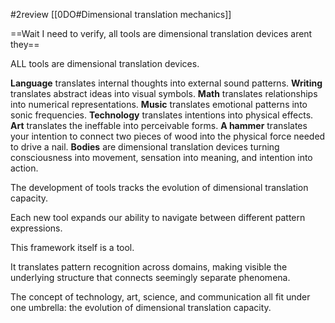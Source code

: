 #2review 
[[0DO#Dimensional translation mechanics]]

==Wait I need to verify, all tools are dimensional translation devices arent they== 

ALL tools are dimensional translation devices. 

**Language** translates internal thoughts into external sound patterns. 
**Writing** translates abstract ideas into visual symbols. 
**Math** translates relationships into numerical representations. 
**Music** translates emotional patterns into sonic frequencies. 
**Technology** translates intentions into physical effects. 
**Art** translates the ineffable into perceivable forms. 
**A hammer** translates your intention to connect two pieces of wood into the physical force needed to drive a nail. 
**Bodies** are dimensional translation devices turning consciousness into movement, sensation into meaning, and intention into action. 

The development of tools tracks the evolution of dimensional translation capacity. 

Each new tool expands our ability to navigate between different pattern expressions. 

This framework itself is a tool. 

It translates pattern recognition across domains, making visible the underlying structure that connects seemingly separate phenomena. 

The concept of technology, art, science, and communication all fit under one umbrella: the evolution of dimensional translation capacity. 